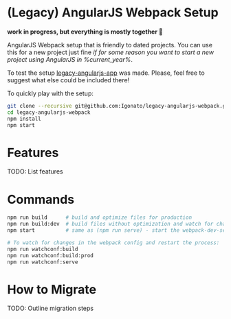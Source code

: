 # (Legacy) AngularJS Webpack Setup

**work in progress, but everything is mostly together 🎉**

AngularJS Webpack setup that is friendly to dated projects. You can use
this for a new project just fine *if for some reason you want to start a new
project using AngularJS in %current_year%*.

To test the setup [legacy-angularjs-app] was made. Please, feel free to
suggest what else could be included there!

To quickly play with the setup:

```bash
git clone --recursive git@github.com:Igonato/legacy-angularjs-webpack.git
cd legacy-angularjs-webpack
npm install
npm start
```

[legacy-angularjs-app]: https://github.com/Igonato/legacy-angularjs-app


# Features

TODO: List features

# Commands

```bash
npm run build      # build and optimize files for production
npm run build:dev  # build files without optimization and watch for changes
npm start          # same as (npm run serve) - start the webpack-dev-server

# To watch for changes in the webpack config and restart the process:
npm run watchconf:build
npm run watchconf:build:prod
npm run watchconf:serve
```

# How to Migrate

TODO: Outline migration steps
